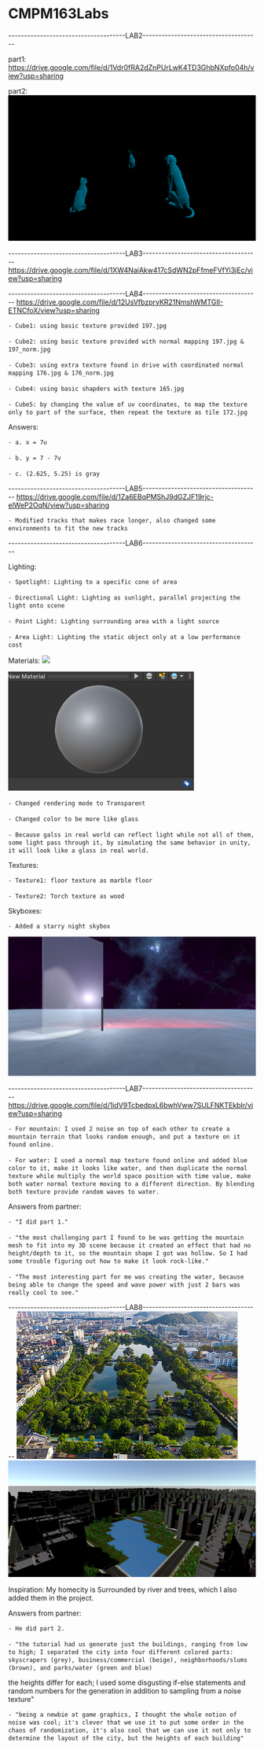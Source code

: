 # CMPM163Labs

-------------------------------------LAB2-------------------------------------

part1: https://drive.google.com/file/d/1Vdr0fRA2dZnPUrLwK4TD3GhbNXpfo04h/view?usp=sharing

part2: 
![](misc/lab2.png)

-------------------------------------LAB3-------------------------------------
https://drive.google.com/file/d/1XW4NaiAkw417cSdWN2pFfmeFVfYi3jEc/view?usp=sharing

-------------------------------------LAB4-------------------------------------
https://drive.google.com/file/d/12UsVfbzpryKR21NmshWMTGII-ETNCfoX/view?usp=sharing

    - Cube1: using basic texture provided 197.jpg

    - Cube2: using basic texture provided with normal mapping 197.jpg & 197_norm.jpg

    - Cube3: using extra texture found in drive with coordinated normal mapping 176.jpg & 176_norm.jpg

    - Cube4: using basic shapders with texture 165.jpg

    - Cube5: by changing the value of uv coordinates, to map the texture only to part of the surface, then repeat the texture as tile 172.jpg

Answers:

    - a. x = 7u

    - b. y = 7 - 7v

    - c. (2.625, 5.25) is gray

-------------------------------------LAB5-------------------------------------
https://drive.google.com/file/d/1Za6EBqPMShJ9dGZJF19rjc-elWeP2OqN/view?usp=sharing

    - Modified tracks that makes race longer, also changed some environments to fit the new tracks

-------------------------------------LAB6-------------------------------------

Lighting:

    - Spotlight: Lighting to a specific cone of area

    - Directional Light: Lighting as sunlight, parallel projecting the light onto scene

    - Point Light: Lighting surrounding area with a light source

    - Area Light: Lighting the static object only at a low performance cost

Materials:
![](misc/Glass-Wall.png)

![](misc/glass.png)

    - Changed rendering mode to Transparent

    - Changed color to be more like glass

    - Because galss in real world can reflect light while not all of them, some light pass through it, by simulating the same behavior in unity, it will look like a glass in real world.

Textures:

    - Texture1: floor texture as marble floor

    - Texture2: Torch texture as wood

Skyboxes:

    - Added a starry night skybox

![](misc/lab6.png)

-------------------------------------LAB7-------------------------------------
https://drive.google.com/file/d/1idV9TcbedpxL6bwhVww7SULFNKTEkbIr/view?usp=sharing

    - For mountain: I used 2 noise on top of each other to create a mountain terrain that looks random enough, and put a texture on it found online.

    - For water: I used a normal map texture found online and added blue color to it, make it looks like water, and then duplicate the normal texture while multiply the world space position with time value, make both water normal texture moving to a different direction. By blending both texture provide random waves to water.

Answers from partner:

    - "I did part 1."

    - "the most challenging part I found to be was getting the mountain mesh to fit into my 3D scene because it created an effect that had no height/depth to it, so the mountain shape I got was hollow. So I had some trouble figuring out how to make it look rock-like."

    - "The most interesting part for me was creating the water, because being able to change the speed and wave power with just 2 bars was really cool to see."

-------------------------------------LAB8-------------------------------------
![](misc/city.jpg)
![](misc/city2.png)

Inspiration: My homecity is Surrounded by river and trees, which I also added them in the project.

Answers from partner:
  
    - He did part 2.
    
    - "the tutorial had us generate just the buildings, ranging from low to high; I separated the city into four different colored parts: skyscrapers (grey), business/commercial (beige), neighborhoods/slums (brown), and parks/water (green and blue)
the heights differ for each; I used some disgusting if-else statements and random numbers for the generation
in addition to sampling from a noise texture"

    - "being a newbie at game graphics, I thought the whole notion of noise was cool; it's clever that we use it to put some order in the chaos of randomization, it's also cool that we can use it not only to determine the layout of the city, but the heights of each building"
